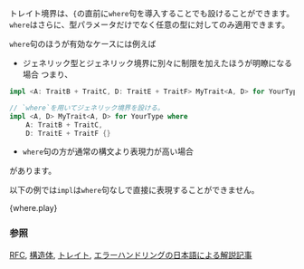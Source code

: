 <!-- A bound can also be expressed using a `where` clause immediately
before the opening `{`, rather than at the type's first mention.
Additionally, `where` clauses can apply bounds to arbitrary types,
rather than just to type parameters. -->
トレイト境界は、`{`の直前に`where`句を導入することでも設けることができます。`where`はさらに、型パラメータだけでなく任意の型に対してのみ適用できます。

<!-- Some cases that a `where` clause is useful: -->
`where`句のほうが有効なケースには例えば

<!-- * When specifying generic types and bounds separately is clearer: -->
* ジェネリック型とジェネリック境界に別々に制限を加えたほうが明瞭になる場合
つまり、

```rust
impl <A: TraitB + TraitC, D: TraitE + TraitF> MyTrait<A, D> for YourType {}

// `where`を用いてジェネリック境界を設ける。
impl <A, D> MyTrait<A, D> for YourType where
    A: TraitB + TraitC,
    D: TraitE + TraitF {}
```

<!-- * When using a `where` clause is more expressive than using normal syntax.
The `impl` in this example cannot be directly expressed without a `where` clause: -->
* `where`句の方が通常の構文より表現力が高い場合

があります。

以下の例では`impl`は`where`句なしで直接に表現することができません。

{where.play}

<!--
### See also:
-->
### 参照

[RFC][where], [構造体][struct], [トレイト][trait], [エラーハンドリングの日本語による解説記事][unwrap_option]

[struct]: ../custom_types/structs.html
[trait]: ../trait.html
[where]: https://github.com/rust-lang/rfcs/blob/master/text/0135-where.md
[unwrap_option]: http://qiita.com/tatsuya6502/items/cd41599291e2e5f38a4a
